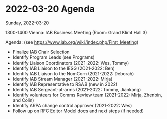 




2022-03-20 Agenda
=================





Sunday, 2022-03-20


1300-1400 Vienna: IAB Business Meeting (Room: Grand Klimt Hall 3)


Agenda: (see <https://www.iab.org/wiki/index.php/First_Meeting>)



* Finalize IAB Chair Selection
* Identify Program Leads (see Programs)
* Identify Liaison Coordinators (2021-2022: Wes, Tommy)
* Identify IAB Liaison to the IESG (2021-2022: Ben)
* Identify IAB Liaison to the NomCom (2021-2022: Deborah)
* Identify IAB Stream Manager (2021-2022: Mirja)
* Identify IAB Representative to RSAB (new in 2022)
* Identify IAB Sergeant-at-arms (2021-2022: Tommy, Jiankang)
* Identify volunteers for Comms Review team (2021-2022: Mirja, Zhenbin, and Colin)
* Identify ARPA change control approver (2021-2022: Wes)
* Follow up on RFC Editor Model docs and next steps (if needed)









